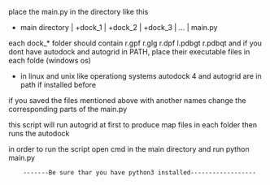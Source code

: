 place the main.py in the directory like this

- main directory
  | +dock_1 
  | +dock_2
  | +dock_3
  | ...
  | main.py


each dock_* folder should contain r.gpf r.glg r.dpf l.pdbgt r.pdbqt and if you dont have autodock and autogrid in PATH, place their executable files in each folde (windows os)
  * in linux and unix like operationg systems autodock 4 and autogrid are in path if installed before

if you saved the files mentioned above with another names change the corresponding parts of the main.py

this script will run autogrid at first to produce map files in each folder then runs the autodock


in order to run the script open cmd in the main directory and run python main.py

        -------Be sure thar you have python3 installed------------------
